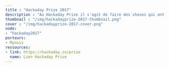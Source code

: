 ```yaml
---
title : "Hackaday Prize 2017"
description : "Au Hackaday Prize il s'agit de faire des choses qui ont du sens. L'entrée de cette 'Internet of usefull Things' est un prétexte notamment pour le projet DAISEE se lancer dans le challenge."
thumbnail : "/img/hackadayprize-2017-thumbnail.png"
cover : "/img/hackadayprize-2017-cover.png"
node: 
- "hackaday2017"
porteurs:
- Mynois
ressources:
- link: https://hackaday.io/prize
  name: Lien Hackaday Prize
---
```

